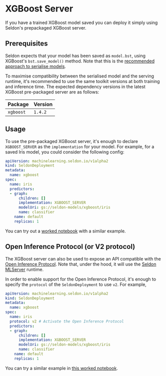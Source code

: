 # XGBoost Server

If you have a trained XGBoost model saved you can deploy it simply using
Seldon's prepackaged XGBoost server.

## Prerequisites

Seldon expects that your model has been saved as `model.bst`, using XGBoost's
`bst.save_model()` method.
Note that this is the [recommended approach to serialise
models](https://xgboost.readthedocs.io/en/latest/tutorials/saving_model.html).

To maximise compatibility between the serialised model and the serving runtime,
it's recommended to use the same toolkit versions at both training and
inference time. 
The expected dependency versions in the latest XGBoost pre-packaged server are
as follows:

| Package | Version |
| ------ | ----- |
| `xgboost` | `1.4.2` |

## Usage

To use the pre-packaged XGBoost server, it's enough to declare `XGBOOST_SERVER`
as the `implementation` for your model.
For example, for a saved Iris model, you could consider the following config:

```yaml
apiVersion: machinelearning.seldon.io/v1alpha2
kind: SeldonDeployment
metadata:
  name: xgboost
spec:
  name: iris
  predictors:
  - graph:
      children: []
      implementation: XGBOOST_SERVER
      modelUri: gs://seldon-models/xgboost/iris
      name: classifier
    name: default
    replicas: 1
```

You can try out a [worked notebook](../examples/server_examples.html) with a
similar example.

## Open Inference Protocol (or V2 protocol)

The XGBoost server can also be used to expose an API compatible with the [Open Inference Protocol](../graph/protocols.md#v2-protocol).
Note that, under the hood, it will use the [Seldon
MLServer](https://github.com/SeldonIO/MLServer) runtime.

In order to enable support for the Open Inference Protocol, it's enough to
specify the `protocol` of the `SeldonDeployment` to use `v2`.
For example,

```yaml
apiVersion: machinelearning.seldon.io/v1alpha2
kind: SeldonDeployment
metadata:
  name: xgboost
spec:
  name: iris
  protocol: v2 # Activate the Open Inference Protocol
  predictors:
  - graph:
      children: []
      implementation: XGBOOST_SERVER
      modelUri: gs://seldon-models/xgboost/iris
      name: classifier
    name: default
    replicas: 1
```

You can try a similar example in [this worked
notebook](../examples/server_examples.html).
